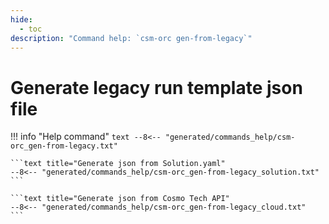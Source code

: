 ```yaml
---
hide:
  - toc
description: "Command help: `csm-orc gen-from-legacy`"
---
```

# Generate legacy run template json file

!!! info "Help command"
    ```text
    --8<-- "generated/commands_help/csm-orc_gen-from-legacy.txt"
    ```

    ```text title="Generate json from Solution.yaml"
    --8<-- "generated/commands_help/csm-orc_gen-from-legacy_solution.txt"
    ```

    ```text title="Generate json from Cosmo Tech API"
    --8<-- "generated/commands_help/csm-orc_gen-from-legacy_cloud.txt"
    ```

